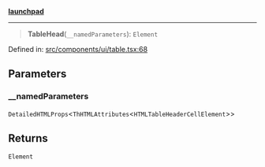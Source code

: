[**launchpad**](index.md)

***

> **TableHead**(`__namedParameters`): `Element`

Defined in: [src/components/ui/table.tsx:68](https://github.com/victorbratov/launchpad/blob/2fb5c03d3b8a4ead86d4ea12df9db7edc90ac88e/src/components/ui/table.tsx#L68)

## Parameters

### \_\_namedParameters

`DetailedHTMLProps`\<`ThHTMLAttributes`\<`HTMLTableHeaderCellElement`\>\>

## Returns

`Element`
